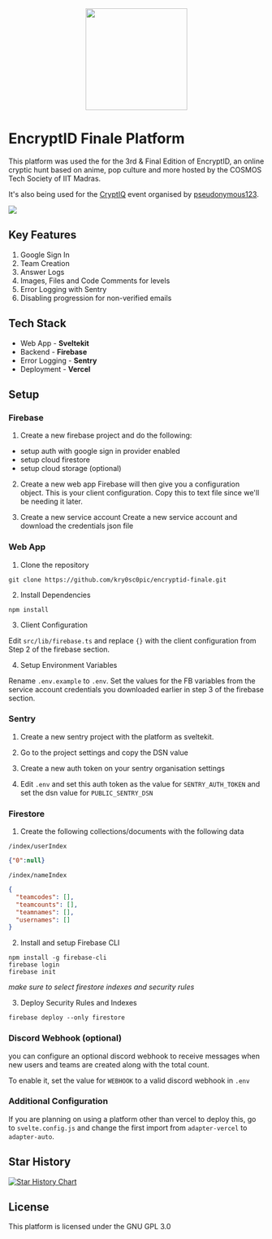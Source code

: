 <center>
<img src="docs/icon.png" height="200">
</center>

# EncryptID Finale Platform
This platform was used the for the 3rd & Final Edition of EncryptID, an online cryptic hunt based on anime, pop culture and more hosted by the COSMOS Tech Society of IIT Madras.

It's also being used for the [CryptIQ](https://cryptiq.iitmparadox.org) event organised by [pseudonymous123](https://github.com/Soham-Wani).

<img src="docs/landing.jpeg">

## Key Features
1. Google Sign In
2. Team Creation
3. Answer Logs
4. Images, Files and Code Comments for levels
5. Error Logging with Sentry
6. Disabling progression for non-verified emails

## Tech Stack
- Web App - **Sveltekit**
- Backend - **Firebase**
- Error Logging - **Sentry**
- Deployment - **Vercel**

## Setup 
### Firebase
1. Create a new firebase project and do the following:
- setup auth with google sign in provider enabled
- setup cloud firestore
- setup cloud storage (optional)

2. Create a new web app
Firebase will then give you a configuration object. This is your client configuration. Copy this to text file since we'll be needing it later.

3. Create a new service account
Create a new service account and download the credentials json file

### Web App
1. Clone the repository
```
git clone https://github.com/kry0sc0pic/encryptid-finale.git
```

2. Install Dependencies
```
npm install
```

3. Client Configuration

Edit `src/lib/firebase.ts` and replace `{}` with the client configuration from Step 2 of the firebase section.

4. Setup Environment Variables

Rename `.env.example` to `.env`. Set the values for the FB variables from the service account credentials you downloaded earlier in  step 3 of the firebase section.

### Sentry
1. Create a new sentry project with the platform as sveltekit.

2. Go to the project settings and copy the DSN value

3. Create a new auth token on your sentry organisation settings

4. Edit `.env` and set this auth token as the value for `SENTRY_AUTH_TOKEN` and set the dsn value for `PUBLIC_SENTRY_DSN`

### Firestore
1. Create the following collections/documents with the following data

`/index/userIndex`
```json
{"0":null}
```
`/index/nameIndex`
```json
{
  "teamcodes": [],
  "teamcounts": [],
  "teamnames": [],
  "usernames": []
}
```

2. Install and setup Firebase CLI
```
npm install -g firebase-cli
firebase login
firebase init
```
_make sure to select firestore indexes and security rules_

3. Deploy Security Rules and Indexes
```
firebase deploy --only firestore
```

### Discord Webhook (optional)
you can configure an optional discord webhook to receive messages when new users and teams are created along with the total count. 

To enable it, set the value for `WEBHOOK` to a valid discord webhook in `.env`

### Additional Configuration

If you are planning on using a platform other than vercel to deploy this, go to `svelte.config.js` and change the first import from `adapter-vercel` to `adapter-auto`.

## Star History

[![Star History Chart](https://api.star-history.com/svg?repos=kry0sc0pic/encryptid-finale&type=Date)](https://star-history.com/#kry0sc0pic/encryptid-finale&Date)

## License
This platform is licensed under the GNU GPL 3.0

